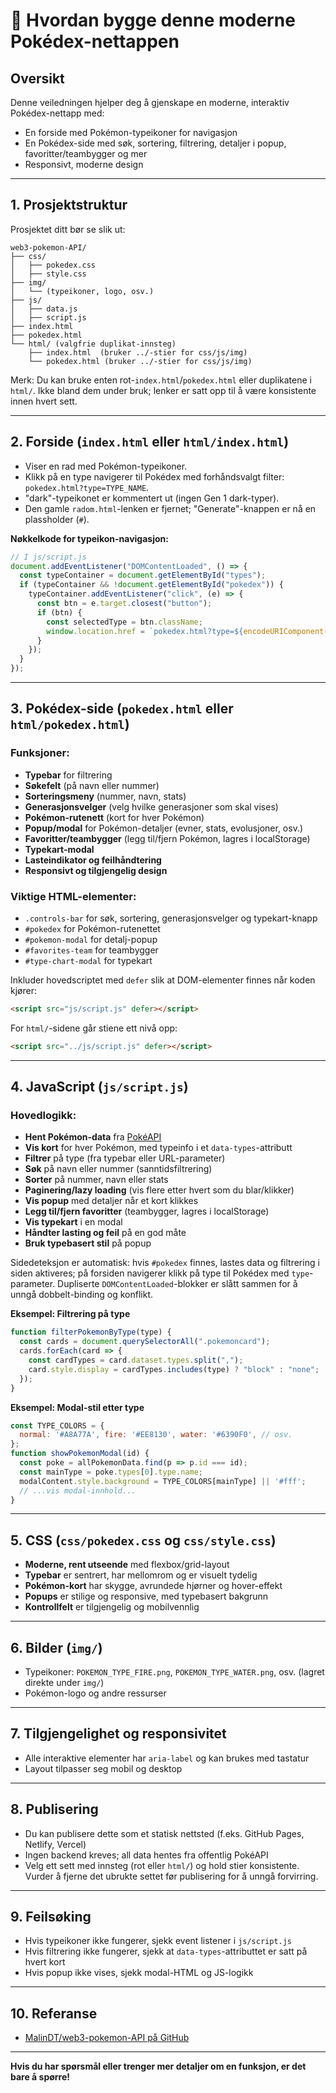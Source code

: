 # 📝 Hvordan bygge denne moderne Pokédex-nettappen

## Oversikt
Denne veiledningen hjelper deg å gjenskape en moderne, interaktiv Pokédex-nettapp med:
- En forside med Pokémon-typeikoner for navigasjon
- En Pokédex-side med søk, sortering, filtrering, detaljer i popup, favoritter/teambygger og mer
- Responsivt, moderne design

---

## 1. Prosjektstruktur

Prosjektet ditt bør se slik ut:

```
web3-pokemon-API/
├── css/
│   ├── pokedex.css
│   ├── style.css
├── img/
│   └── (typeikoner, logo, osv.)
├── js/
│   ├── data.js
│   ├── script.js
├── index.html
├── pokedex.html
└── html/ (valgfrie duplikat-innsteg)
    ├── index.html  (bruker ../-stier for css/js/img)
    └── pokedex.html (bruker ../-stier for css/js/img)
```

Merk: Du kan bruke enten rot-`index.html`/`pokedex.html` eller duplikatene i `html/`. Ikke bland dem under bruk; lenker er satt opp til å være konsistente innen hvert sett.

---

## 2. Forside (`index.html` eller `html/index.html`)

- Viser en rad med Pokémon-typeikoner.
- Klikk på en type navigerer til Pokédex med forhåndsvalgt filter: `pokedex.html?type=TYPE_NAME`.
- "dark"-typeikonet er kommentert ut (ingen Gen 1 dark-typer).
- Den gamle `radom.html`-lenken er fjernet; "Generate"-knappen er nå en plassholder (`#`).

**Nøkkelkode for typeikon-navigasjon:**
```js
// I js/script.js
document.addEventListener("DOMContentLoaded", () => {
  const typeContainer = document.getElementById("types");
  if (typeContainer && !document.getElementById("pokedex")) {
    typeContainer.addEventListener("click", (e) => {
      const btn = e.target.closest("button");
      if (btn) {
        const selectedType = btn.className;
        window.location.href = `pokedex.html?type=${encodeURIComponent(selectedType)}`;
      }
    });
  }
});
```

---

## 3. Pokédex-side (`pokedex.html` eller `html/pokedex.html`)

### Funksjoner:
- **Typebar** for filtrering
- **Søkefelt** (på navn eller nummer)
- **Sorteringsmeny** (nummer, navn, stats)
- **Generasjonsvelger** (velg hvilke generasjoner som skal vises)
- **Pokémon-rutenett** (kort for hver Pokémon)
- **Popup/modal** for Pokémon-detaljer (evner, stats, evolusjoner, osv.)
- **Favoritter/teambygger** (legg til/fjern Pokémon, lagres i localStorage)
- **Typekart-modal**
- **Lasteindikator og feilhåndtering**
- **Responsivt og tilgjengelig design**

### Viktige HTML-elementer:
- `.controls-bar` for søk, sortering, generasjonsvelger og typekart-knapp
- `#pokedex` for Pokémon-rutenettet
- `#pokemon-modal` for detalj-popup
- `#favorites-team` for teambygger
- `#type-chart-modal` for typekart

Inkluder hovedscriptet med `defer` slik at DOM-elementer finnes når koden kjører:

```html
<script src="js/script.js" defer></script>
```
For `html/`-sidene går stiene ett nivå opp:
```html
<script src="../js/script.js" defer></script>
```

---

## 4. JavaScript (`js/script.js`)

### Hovedlogikk:
- **Hent Pokémon-data** fra [PokéAPI](https://pokeapi.co/)
- **Vis kort** for hver Pokémon, med typeinfo i et `data-types`-attributt
- **Filtrer** på type (fra typebar eller URL-parameter)
- **Søk** på navn eller nummer (sanntidsfiltrering)
- **Sorter** på nummer, navn eller stats
- **Paginering/lazy loading** (vis flere etter hvert som du blar/klikker)
- **Vis popup** med detaljer når et kort klikkes
- **Legg til/fjern favoritter** (teambygger, lagres i localStorage)
- **Vis typekart** i en modal
- **Håndter lasting og feil** på en god måte
- **Bruk typebasert stil** på popup

Sidedeteksjon er automatisk: hvis `#pokedex` finnes, lastes data og filtrering i siden aktiveres; på forsiden navigerer klikk på type til Pokédex med `type`-parameter. Dupliserte `DOMContentLoaded`-blokker er slått sammen for å unngå dobbelt-binding og konflikt.

**Eksempel: Filtrering på type**
```js
function filterPokemonByType(type) {
  const cards = document.querySelectorAll(".pokemoncard");
  cards.forEach(card => {
    const cardTypes = card.dataset.types.split(",");
    card.style.display = cardTypes.includes(type) ? "block" : "none";
  });
}
```

**Eksempel: Modal-stil etter type**
```js
const TYPE_COLORS = {
  normal: '#A8A77A', fire: '#EE8130', water: '#6390F0', // osv.
};
function showPokemonModal(id) {
  const poke = allPokemonData.find(p => p.id === id);
  const mainType = poke.types[0].type.name;
  modalContent.style.background = TYPE_COLORS[mainType] || '#fff';
  // ...vis modal-innhold...
}
```

---

## 5. CSS (`css/pokedex.css` og `css/style.css`)

- **Moderne, rent utseende** med flexbox/grid-layout
- **Typebar** er sentrert, har mellomrom og er visuelt tydelig
- **Pokémon-kort** har skygge, avrundede hjørner og hover-effekt
- **Popups** er stilige og responsive, med typebasert bakgrunn
- **Kontrollfelt** er tilgjengelig og mobilvennlig

---

## 6. Bilder (`img/`)

- Typeikoner: `POKEMON_TYPE_FIRE.png`, `POKEMON_TYPE_WATER.png`, osv. (lagret direkte under `img/`)
- Pokémon-logo og andre ressurser

---

## 7. Tilgjengelighet og responsivitet

- Alle interaktive elementer har `aria-label` og kan brukes med tastatur
- Layout tilpasser seg mobil og desktop

---

## 8. Publisering

- Du kan publisere dette som et statisk nettsted (f.eks. GitHub Pages, Netlify, Vercel)
- Ingen backend kreves; all data hentes fra offentlig PokéAPI
- Velg ett sett med innsteg (rot eller `html/`) og hold stier konsistente. Vurder å fjerne det ubrukte settet før publisering for å unngå forvirring.

---

## 9. Feilsøking

- Hvis typeikoner ikke fungerer, sjekk event listener i `js/script.js`
- Hvis filtrering ikke fungerer, sjekk at `data-types`-attributtet er satt på hvert kort
- Hvis popup ikke vises, sjekk modal-HTML og JS-logikk

---

## 10. Referanse

- [MalinDT/web3-pokemon-API på GitHub](https://github.com/MalinDT/web3-pokemon-API)

---

**Hvis du har spørsmål eller trenger mer detaljer om en funksjon, er det bare å spørre!** 